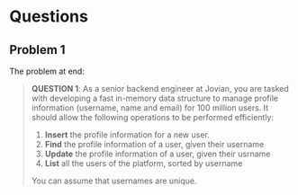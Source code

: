 # Questions

## Problem 1 

The problem at end:

> **QUESTION 1**: As a senior backend engineer at Jovian, you are tasked with developing a fast in-memory data structure to manage profile information (username, name and email) for 100 million users. It should allow the following operations to be performed efficiently:
> 
> 1. **Insert** the profile information for a new user.
> 2. **Find** the profile information of a user, given their username
> 3. **Update** the profile information of a user, given their usrname
> 5. **List** all the users of the platform, sorted by username
>
> You can assume that usernames are unique. 

